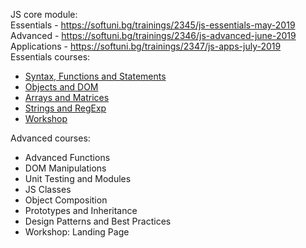 JS core module:
<br/>
Essentials - https://softuni.bg/trainings/2345/js-essentials-may-2019
<br/>
Advanced - https://softuni.bg/trainings/2346/js-advanced-june-2019
<br/>
Applications - https://softuni.bg/trainings/2347/js-apps-july-2019
<br/>
Essentials courses:

* [Syntax, Functions and Statements](https://github.com/HristoNakov13/SoftUni-Javascript/tree/master/Essentials/SyntaxFunctionsStatements)
* [Objects and DOM](https://github.com/HristoNakov13/SoftUni-Javascript/tree/master/Essentials/Objects%26DOM)
* [Arrays and Matrices](https://github.com/HristoNakov13/SoftUni-Javascript/tree/master/Essentials/ArraysAndMatrices)
* [Strings and RegExp](https://github.com/HristoNakov13/SoftUni-Javascript/tree/master/Essentials/StringsAndRegEx)
* [Workshop](https://github.com/HristoNakov13/SoftUni-Javascript/tree/master/Essentials/Workshop)

Advanced courses:

* Advanced Functions
* DOM Manipulations
* Unit Testing and Modules
* JS Classes
* Object Composition
* Prototypes and Inheritance
* Design Patterns and Best Practices
* Workshop: Landing Page



